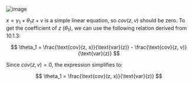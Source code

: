 ![image](https://github.com/user-attachments/assets/339e88a5-26e4-4d16-87df-9611306b2b6c)

$x = \gamma_1 + \theta_1 z + v$ is a simple linear equation, so $cov(z, v)$ should be zero.
To get the coefficient of $z$ ($\theta_1$), we can use the following relation derived from 10.1.3:

$$
\theta_1 = \frac{\text{cov}(z, x)}{\text{var}(z)} - \frac{\text{cov}(z, v)}{\text{var}(z)}
$$

Since $cov(z, v) = 0$, the expression simplifies to:

$$
\theta_1 = \frac{\text{cov}(z, x)}{\text{var}(z)}
$$
